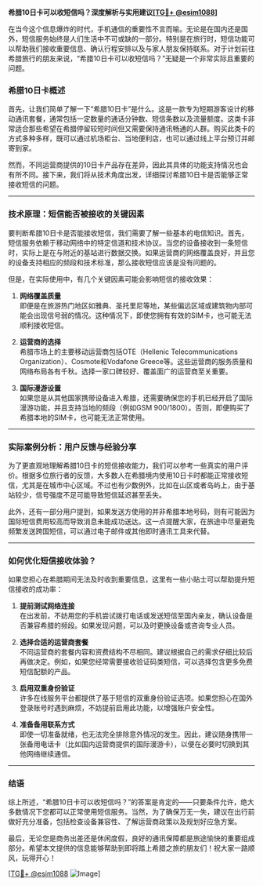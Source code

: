 **希腊10日卡可以收短信吗？深度解析与实用建议[[TG💪+ @esim1088](https://t.me/s/esim1088)]**

在当今这个信息爆炸的时代，手机通信的重要性不言而喻。无论是在国内还是国外，短信服务始终是人们生活中不可或缺的一部分。特别是在旅行时，短信功能可以帮助我们接收重要信息、确认行程安排以及与家人朋友保持联系。对于计划前往希腊旅行的朋友来说，“希腊10日卡可以收短信吗？”无疑是一个非常实际且重要的问题。

### 希腊10日卡概述

首先，让我们简单了解一下“希腊10日卡”是什么。这是一款专为短期游客设计的移动通讯套餐，通常包括一定数量的通话分钟数、短信条数以及流量额度。这类卡非常适合那些希望在希腊停留较短时间但又需要保持通讯畅通的人群。购买此类卡的方式多种多样，既可以通过机场柜台、当地便利店，也可以通过线上平台预订并邮寄到家。

然而，不同运营商提供的10日卡产品存在差异，因此其具体的功能支持情况也会有所不同。接下来，我们将从技术角度出发，详细探讨希腊10日卡是否能够正常接收短信的问题。

---

### 技术原理：短信能否被接收的关键因素

要判断希腊10日卡是否能接收短信，我们需要了解一些基本的电信知识。首先，短信服务依赖于移动网络中的特定信道和技术协议。当您的设备接收到一条短信时，实际上是在与附近的基站进行数据交换。如果运营商的网络覆盖良好，并且您的设备支持相应的频段和技术标准，那么接收短信应该是没有问题的。

但是，在实际使用中，有几个关键因素可能会影响短信的接收效果：

1. **网络覆盖质量**  
   即便是在旅游热门地区如雅典、圣托里尼等地，某些偏远区域或建筑物内部可能会出现信号弱的情况。这种情况下，即使您拥有有效的SIM卡，也可能无法顺利接收短信。

2. **运营商的选择**  
   希腊市场上的主要移动运营商包括OTE（Hellenic Telecommunications Organization）、Cosmote和Vodafone Greece等。这些运营商的服务质量和网络布局各有千秋。选择一家口碑较好、覆盖面广的运营商至关重要。

3. **国际漫游设置**  
   如果您是从其他国家携带设备进入希腊，还需要确保您的手机已经开启了国际漫游功能，并且支持当地的频段（例如GSM 900/1800）。否则，即便购买了希腊本地的SIM卡，也可能无法正常使用。

---

### 实际案例分析：用户反馈与经验分享

为了更直观地理解希腊10日卡的短信接收能力，我们可以参考一些真实的用户评价。根据多位旅行者的反馈，大多数人在希腊境内使用10日卡时都能正常接收短信，尤其是在城市中心区域。不过也有少数例外，比如在山区或者岛屿上，由于基站较少，信号强度不足可能导致短信延迟甚至丢失。

此外，还有一部分用户提到，如果发送方使用的并非希腊本地号码，则有可能因为国际短信费用较高而导致消息未能成功送达。这一点提醒大家，在旅途中尽量避免频繁发送跨国短信，可以通过电子邮件或其他即时通讯工具来代替。

---

### 如何优化短信接收体验？

如果您担心在希腊期间无法及时收到重要信息，这里有一些小贴士可以帮助提升短信接收的成功率：

1. **提前测试网络连接**  
   在出发前，不妨用您的手机尝试拨打电话或发送短信至国内亲友，确认设备是否兼容希腊的频段。如果发现问题，可以及时更换设备或咨询专业人员。

2. **选择合适的运营商套餐**  
   不同运营商的套餐内容和资费结构不尽相同。建议根据自己的需求仔细比较后再做决定。例如，如果您经常需要接收验证码类短信，可以选择包含更多免费短信配额的产品。

3. **启用双重身份验证**  
   许多在线服务平台都提供了基于短信的双重身份验证选项。如果您担心在国外登录账号时遇到麻烦，不妨提前启用此功能，以增强账户安全性。

4. **准备备用联系方式**  
   即使一切准备就绪，也无法完全排除意外情况的发生。因此，建议随身携带一张备用电话卡（比如国内运营商提供的国际漫游卡），以便在必要时切换到其他网络继续通信。

---

### 结语

综上所述，“希腊10日卡可以收短信吗？”的答案是肯定的——只要条件允许，绝大多数情况下您都可以正常使用短信服务。当然，为了确保万无一失，建议在出行前做好充分准备，包括检查设备兼容性、了解运营商政策以及规划好应急方案。

最后，无论您是商务出差还是休闲度假，良好的通讯保障都是旅途愉快的重要组成部分。希望本文提供的信息能够帮助到即将踏上希腊之旅的朋友们！祝大家一路顺风，玩得开心！

[[TG💪+ @esim1088](https://t.me/s/esim1088) ![Image](https://i.postimg.cc/4NQfJmqS/Snipaste-2025-05-13-00-14-12.png)]